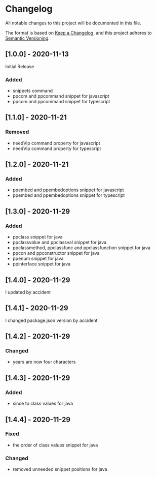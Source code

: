 # Changelog
All notable changes to this project will be documented in this file.

The format is based on [Keep a Changelog](https://keepachangelog.com/en/1.0.0/),
and this project adheres to [Semantic Versioning](https://semver.org/spec/v2.0.0.html).

## [1.0.0] - 2020-11-13
Initial Release

### Added
- snippets command
- ppcom and ppcommand snippet for javascript
- ppcom and ppcommand snippet for typescript

## [1.1.0] - 2020-11-21
### Removed
- needVip command property for javascript
- needVip command property for typescript

## [1.2.0] - 2020-11-21
### Added
- ppembed and ppembedoptions snippet for javascript
- ppembed and ppembedoptions snippet for typescript

## [1.3.0] - 2020-11-29
### Added
- ppclass snippet for java
- ppclassvalue and ppclassval snippet for java
- ppclassmethod, ppclassfunc and ppclassfunction snippet for java
- ppcon and ppconstructor snippet for java
- ppenum snippet for java
- ppinterface snippet for java

## [1.4.0] - 2020-11-29
I updated by accident

## [1.4.1] - 2020-11-29
I changed package.json version by accident

## [1.4.2] - 2020-11-29
### Changed
- years are now four characters

## [1.4.3] - 2020-11-29
### Added
- since to class values for java

## [1.4.4] - 2020-11-29
### Fixed
- the order of class values snippet for java

### Changed
- removed unneeded snippet positions for java